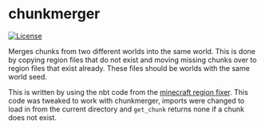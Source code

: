 # chunkmerger

[![License](https://img.shields.io/badge/License-GPLv3-blue.svg)](https://opensource.org/licenses/gpl-3.0.html)

Merges chunks from two different worlds into the same world. This is done by copying region files
that do not exist and moving missing chunks over to region files that exist already. These files should
be worlds with the same world seed.

This is written by using the nbt code from the [minecraft region fixer](https://github.com/Fenixin/Minecraft-Region-Fixer).
This code was tweaked to work with chunkmerger, imports were changed to load in from the current directory
and `get_chunk` returns none if a chunk does not exist.

